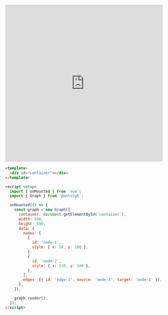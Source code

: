 <iframe src="https://codesandbox.io/embed/xzf7pg?view=split&module=%2Fsrc%2FApp.vue&hidenavigation=1&theme=light"
     style="width:100%; height: 500px; border:0; border-radius: 4px; overflow:hidden;"
     title="G6 Vue"
     allow="accelerometer; ambient-light-sensor; camera; encrypted-media; geolocation; gyroscope; hid; microphone; midi; payment; usb; vr; xr-spatial-tracking"
     sandbox="allow-forms allow-modals allow-popups allow-presentation allow-same-origin allow-scripts"
   ></iframe>

```html
<template>
  <div id="container"></div>
</template>

<script setup>
  import { onMounted } from 'vue';
  import { Graph } from '@antv/g6';

  onMounted(() => {
    const graph = new Graph({
      container: document.getElementById('container'),
      width: 500,
      height: 500,
      data: {
        nodes: [
          {
            id: 'node-1',
            style: { x: 50, y: 100 },
          },
          {
            id: 'node-2',
            style: { x: 150, y: 100 },
          },
        ],
        edges: [{ id: 'edge-1', source: 'node-1', target: 'node-2' }],
      },
    });

    graph.render();
  });
</script>
```
